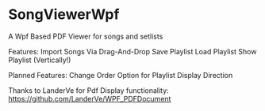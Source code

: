 # SongViewerWpf
A Wpf Based PDF Viewer for songs and setlists

Features:
Import Songs Via Drag-And-Drop
Save Playlist
Load Playlist
Show Playlist (Vertically!)

Planned Features:
Change Order
Option for Playlist Display Direction

Thanks to LanderVe for Pdf Display functionality: https://github.com/LanderVe/WPF_PDFDocument
